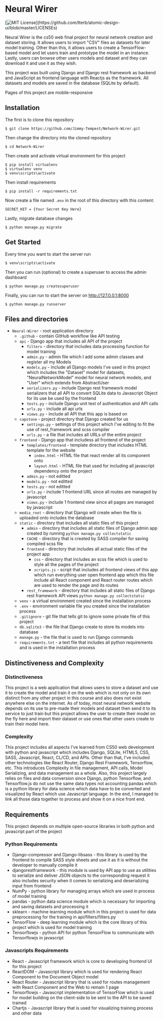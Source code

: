 # Neural Wirer
[![MIT License](https://img.shields.io/apm/l/atomic-design-ui.svg?)](https://github.com/tterb/atomic-design-ui/blob/master/LICENSEs)

Neural Wirer is the cs50 web final project for neural network creation and dataset storing. It allows users to import "CSV" files as datasets for later model training.
Other than this, it allows users to create a TensorFlow-based model and let users train and prototype the model in an instance. Lastly, users can browse other users
models and dataset and they can download it and use it as they wish.


This project was built using Django and Django rest framework as backend and JavaScript as frontend language with Reactjs as the framework. All datasets and models are saved in the database (SQLite by default).


Pages of this project are mobile-responsive


## Installation
The first is to clone this repository

```
$ git clone https://github.com/Jimmy-Tempest/Network-Wirer.git
```

Then change the directory into the cloned repository

```
$ cd Network-Wirer
```

Then create and activate virtual environment for this project
```
$ pip install virtualenv
$ virtualenv venv
$ venv\scripts\activate
```

Then install requirements
```
$ pip install -r requirements.txt
```

Now create a file named `.env` in the root of this directory with this content:
```
SECRET_KET = {Your Secret Key Here}
```
Lastly, migrate database changes
```
$ python manage.py migrate
```
## Get Started
Every time you want to start the server run
```
$ venv\scripts\activate
```
Then you can run (optional) to create a superuser to access the admin dashboard
```
$ python manage.py createsuperuser
```
Finally, you can run to start the server on http://127.0.0.1:8000
```
$ python manage.py runserver
```
## Files and directories
* `Neural-Wirer` - root application directory
    * `.github` - contain GitHub workflow like API testing
    * `api` - Django app that includes all API of the project
        * `filters` - directory that includes data processing function for model training
        * `admin.py` - admin file which I add some admin classes and register all my Models
        * `models.py` - include all Django models I've used in this project which includes the "Dataset" model for datasets, "NeuralNetworkModel" model for neural network models, and "User" which extends from AbstractUser
        * `serializers.py` - include Django rest framework model serializers that all API to convert SQLite data to Javascript Object for its use be used by the frontend
        * `tests.py` - include Django unit test of authentication and API calls
        * `urls.py` - include all api urls
        * `views.py` - include all API that this app is based on
    * `capstone` - project directory that Django created for us
        * `settings.py` - settings of this project which I've editing to fit the use of rest_framework and scss compiler
        * `urls.py` - a file that includes all URLs of the entire project
    * `frontend` - Django app that includess all frontend of the project
        * `templates/frontend` - template directory that includes HTML template for the website
            * `index.html` - HTML file that react render all its component onto
            * `layout.html` - HTML file that used for including all javascript dependency onto the project 
        * `admin.py` - not editted
        * `models.py` - not editted
        * `tests.py` - not editted
        * `urls.py` - include 1 frontend URL since all routes are managed by javascript
        * `views.py` - include 1 frontend view since all pages are managed by javascript
    * `media_root` - directory that Django will create when the file is uploaded onto includes the database
    * `static` - directory that includes all static files of this project
        * `admin` - directory that includes all static files of Django admin app created by running `python manage.py collectstatic`
        * `CACHE` - directory that is created by SASS compiler for saving compiled scss file
        * `frontend` - directory that includes all actual static files of the project app
            * `css` - directory that includes an scss file which is used to style all the pages of the project
            * `scripts.js` - script that includes all frontend views of this app which run everything user open frontend app which this file include all React component and React router routes which are used to render the page and its routes
        * `rest_framework` - directory that includes all static files of Django rest framework API views `python manage.py collectstatic`
    * `venv` - a virtual environment created since the installation process
    * `.env` - environment variable file you created since the installation process
    * `.gitignore` - git file that tells git to ignore some private file of this project
    * `db.sqlite3` - the file that Django create to store its models into database
    * `manage.py` - the file that is used to run Django commands
    * `requirements.txt` - a text file that includes all python requirements and is used in the installation process


## Distinctiveness and Complexity
### Distinctiveness
This project is a web application that allows users to store a dataset and use it to create the model and train it on the web which is not only on its own distinct from any other project in this course and also does not exist anywhere else on the internet. As of today, most neural network website depends on its use to pre-made their models and dataset then send it to its service to just train but this project allows the user to create their model on the fly here and import their dataset or use ones that other users create to train their model here. 
### Complexity
This project includes all aspects I've learned from CS50 web development with python and javascript which includes Django, SQLite, HTML5, CSS, SASS, Javascript, React, CL/CD, and APIs. Other than that, I've included other technologies like React Router, Django Rest Framework, Tensorflow, etc. This introduces Complexity in file management, API calls, Model Serializing, and data management as a whole. Also, this project largely relies on files and data conversion since Django, python Tensorflow, and Tensorflow.js do not use the same data types not accounting pandas which is a python library for data science which data have to be converted and visualized by React which use Javascript language. In the end, I managed to link all those data together to process and show it on a nice front end.
## Requirements
This project depends on multiple open-source libraries in both python and javascript part of the project
### Python Requirements
* Django-compressor and Django-libsass - this library is used by the frontend to compile SASS style sheets and use it as it is without the developer to manually compile it
* djangorestframework - this module is used by API app to use as utilities to serialize and deliver JSON objects to the corresponding request it also includes security when it comes to serializing and deserializing input from frontend
* NumPy - python library for managing arrays which are used in process of model training
* pandas - python data science module which is necessary for importing and saving datasets and processing it
* sklearn - machine learning module which in this project is used for data preprocessing for the training in api/filters/filters.py
* TensorFlow - deep learning module which is the core library of this project which is used for model training
* Tensorflowjs - python API for python TensorFlow to communicate with Tensorflowjs in javascript 
### Javascripts Requirements
* React - Javascript framework which is core to developing frontend UI for this project
* ReactDOM - Javascript library which is used for rendering React Component to the Document Object model
* React Router - Javascript library that is used for routes management with React Component and the Web to remain 1 page
* Tensorflowjs - Javascript implementation of TensorFlow which is used for model building on the client-side to be sent to the API to be saved trained
* Chartjs - Javascript library that is used for visualizing training process and other data

